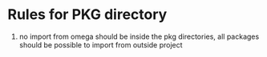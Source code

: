 # Rules for PKG directory


1. no import from omega should be inside the pkg directories, all packages should be possible to
   import from outside project
